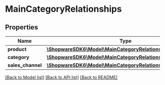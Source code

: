 # MainCategoryRelationships

## Properties
Name | Type | Description | Notes
------------ | ------------- | ------------- | -------------
**product** | [**\ShopwareSDK6\Model\MainCategoryRelationshipsProduct**](MainCategoryRelationshipsProduct.md) |  | [optional] 
**category** | [**\ShopwareSDK6\Model\MainCategoryRelationshipsCategory**](MainCategoryRelationshipsCategory.md) |  | [optional] 
**sales_channel** | [**\ShopwareSDK6\Model\MainCategoryRelationshipsSalesChannel**](MainCategoryRelationshipsSalesChannel.md) |  | [optional] 

[[Back to Model list]](../../README.md#documentation-for-models) [[Back to API list]](../../README.md#documentation-for-api-endpoints) [[Back to README]](../../README.md)

